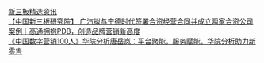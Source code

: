   
[新三板精选资讯](http://www.dianyue.me/archives/864/wzh0dn0okjupzo54/)  
[【中国新三板研究院】 广汽拟与宁德时代签署合资经营合同并成立两家合资公司](http://www.dianyue.me/archives/643/bfgpd3h7m23cylly/)  
[案例｜高通拥抱PDB，创造品牌营销新高度](http://www.dianyue.me/archives/765/2upuyv41gkga1h5i/)  
[《中国数字营销100人》华院分析唐岳岚：平台聚能，服务赋能，华院分析助力新零售](http://www.dianyue.me/archives/336/9nur4dpdk45soqe5/)